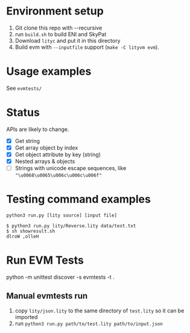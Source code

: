 # Environment setup

1. Git clone this repo with --recursive
2. run `build.sh` to build ENI and SkyPat
3. Download `lityc` and put it in this directory
4. Build evm with `--inputfile` support (`make -C lityvm evm`).

# Usage examples

See ``evmtests/``

# Status

APIs are likely to change.

- [x] Get string
- [x] Get array object by index
- [x] Get object attribute by key (string)
- [x] Nested arrays & objects
- [ ] Strings with unicode escape sequences, like `"\u0068\u0065\u006c\u006c\u006f"`

# Testing command examples

```
python3 run.py [lity source] [input file]
```

```
$ python3 run.py lity/Reverse.lity data/test.txt
$ sh showresult.sh
dlroW ,olleH
```

# Run EVM Tests

python -m unittest discover -s evmtests -t .

## Manual evmtests run

1.  copy `lity/json.lity` to the same directory of `test.lity` so it can be imported
2.  run `python3 run.py path/to/test.lity path/to/input.json`
